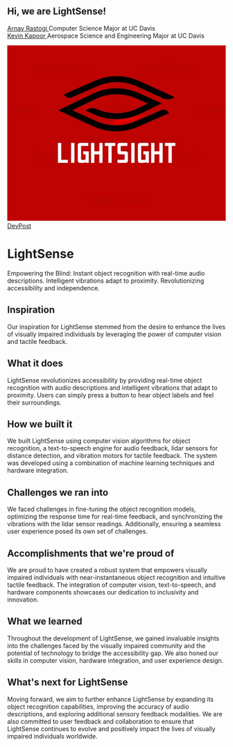 <h2> Hi, we are LightSense!</h2>
<p>
  <a href="https://linkedin.com/in/arnav-rastogi">Arnav Rastogi </a>Computer Science Major at UC Davis</br>
  <a href="https://www.linkedin.com/in/kevin-kapoor-90572821a/">Kevin Kapoor </a>Aerospace Science and Engineering Major at UC Davis
</p>

![Logo](https://github.com/Arnav33R/LightSight/blob/main/lightsight.png?raw=true)
[DevPost](https://devpost.com/software/visionverse?ref_content=user-portfolio&ref_feature=in_progress)


# LightSense
Empowering the Blind: Instant object recognition with real-time audio descriptions. Intelligent vibrations adapt to proximity. Revolutionizing accessibility and independence.

## Inspiration
Our inspiration for LightSense stemmed from the desire to enhance the lives of visually impaired individuals by leveraging the power of computer vision and tactile feedback.

## What it does
LightSense revolutionizes accessibility by providing real-time object recognition with audio descriptions and intelligent vibrations that adapt to proximity. Users can simply press a button to hear object labels and feel their surroundings.

## How we built it
We built LightSense using computer vision algorithms for object recognition, a text-to-speech engine for audio feedback, lidar sensors for distance detection, and vibration motors for tactile feedback. The system was developed using a combination of machine learning techniques and hardware integration.

## Challenges we ran into
We faced challenges in fine-tuning the object recognition models, optimizing the response time for real-time feedback, and synchronizing the vibrations with the lidar sensor readings. Additionally, ensuring a seamless user experience posed its own set of challenges.

## Accomplishments that we're proud of
We are proud to have created a robust system that empowers visually impaired individuals with near-instantaneous object recognition and intuitive tactile feedback. The integration of computer vision, text-to-speech, and hardware components showcases our dedication to inclusivity and innovation.

## What we learned
Throughout the development of LightSense, we gained invaluable insights into the challenges faced by the visually impaired community and the potential of technology to bridge the accessibility gap. We also honed our skills in computer vision, hardware integration, and user experience design.

## What's next for LightSense
Moving forward, we aim to further enhance LightSense by expanding its object recognition capabilities, improving the accuracy of audio descriptions, and exploring additional sensory feedback modalities. We are also committed to user feedback and collaboration to ensure that LightSense continues to evolve and positively impact the lives of visually impaired individuals worldwide.
